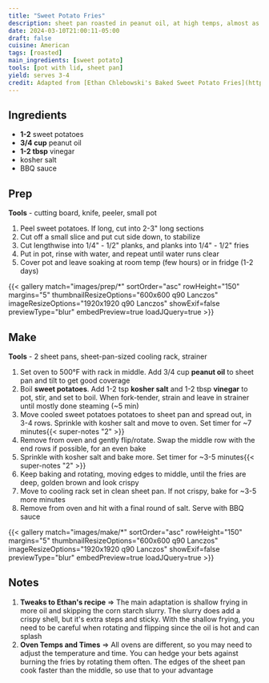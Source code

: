 ```yaml
---
title: "Sweet Potato Fries"
description: sheet pan roasted in peanut oil, at high temps, almost as good as deep-fried
date: 2024-03-10T21:00:11-05:00
draft: false
cuisine: American
tags: [roasted]
main_ingredients: [sweet potato]
tools: [pot with lid, sheet pan]
yield: serves 3-4
credit: Adapted from [Ethan Chlebowski's Baked Sweet Potato Fries](https://www.ethanchlebowski.com/cooking-techniques-recipes/kinda-crispy-baked-sweet-potato-fries)
---
```



## Ingredients

* **1-2** sweet potatoes
* **3/4 cup** peanut oil
* **1-2 tbsp** vinegar
* kosher salt
* BBQ sauce

## Prep

**Tools** - cutting board, knife, peeler, small pot

1. Peel sweet potatoes.  If long, cut into 2-3" long sections
2. Cut off a small slice and put cut side down, to stabilize
3. Cut lengthwise into 1/4" - 1/2" planks, and planks into 1/4" - 1/2" fries
4. Put in pot, rinse with water, and repeat until water runs clear
5. Cover pot and leave soaking at room temp (few hours) or in fridge (1-2 days)

{{< gallery match="images/prep/*" sortOrder="asc" rowHeight="150" margins="5" thumbnailResizeOptions="600x600 q90 Lanczos" imageResizeOptions="1920x1920 q90 Lanczos" showExif=false previewType="blur" embedPreview=true loadJQuery=true >}}

## Make

**Tools** - 2 sheet pans, sheet-pan-sized cooling rack, strainer

1. Set oven to 500°F with rack in middle.  Add 3/4 cup **peanut oil** to sheet pan and tilt to get good coverage
2. Boil **sweet potatoes**.  Add 1-2 tsp **kosher salt** and 1-2 tbsp **vinegar** to pot, stir, and set to boil.  When fork-tender, strain and leave in strainer until mostly done steaming (~5 min)
3. Move cooled sweet potatoes potatoes to sheet pan and spread out, in 3-4 rows. Sprinkle with kosher salt and move to oven.  Set timer for ~7 minutes{{< super-notes "2" >}}
4. Remove from oven and gently flip/rotate.  Swap the middle row with the end rows if possible, for an even bake
5. Sprinkle with kosher salt and bake more.  Set timer for ~3-5 minutes{{< super-notes "2" >}}
6. Keep baking and rotating, moving edges to middle, until the fries are deep, golden brown and look crispy
7. Move to cooling rack set in clean sheet pan.  If not crispy, bake for ~3-5 more minutes
8. Remove from oven and hit with a final round of salt.  Serve with BBQ sauce

{{< gallery match="images/make/*" sortOrder="asc" rowHeight="150" margins="5" thumbnailResizeOptions="600x600 q90 Lanczos" imageResizeOptions="1920x1920 q90 Lanczos" showExif=false previewType="blur" embedPreview=true loadJQuery=true >}}

## Notes

1. **Tweaks to Ethan's recipe** => The main adaptation is shallow frying in more oil and skipping the corn starch slurry.  The slurry does add a crispy shell, but it's extra steps and sticky.  With the shallow frying, you need to be careful when rotating and flipping since the oil is hot and can splash
2. **Oven Temps and Times** => All ovens are different, so you may need to adjust the temperature and time.  You can hedge your bets against burning the fries by rotating them often.  The edges of the sheet pan cook faster than the middle, so use that to your advantage
